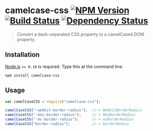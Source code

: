 # camelcase-css [![NPM Version][npm-image]][npm-url] [![Build Status][travis-image]][travis-url] [![Dependency Status][david-image]][david-url]

> Convert a dash-separated CSS property to a camelCased DOM property.


## Installation
[Node.js](http://nodejs.org/) `>= 0.10` is required. Type this at the command line:
```shell
npm install camelcase-css
```


## Usage
```js
var camelCaseCSS = require("camelcase-css");

camelCaseCSS("-webkit-border-radius");  //-> WebkitBorderRadius
camelCaseCSS("-moz-border-radius");     //-> MozBorderRadius
camelCaseCSS("-ms-border-radius");      //-> msBorderRadius
camelCaseCSS("border-radius");          //-> borderRadius
```


[npm-image]: https://img.shields.io/npm/v/camelcase-css.svg
[npm-url]: https://npmjs.org/package/camelcase-css
[travis-image]: https://img.shields.io/travis/stevenvachon/camelcase-css.svg
[travis-url]: https://travis-ci.org/stevenvachon/camelcase-css
[david-image]: https://img.shields.io/david/stevenvachon/camelcase-css.svg
[david-url]: https://david-dm.org/stevenvachon/camelcase-css
